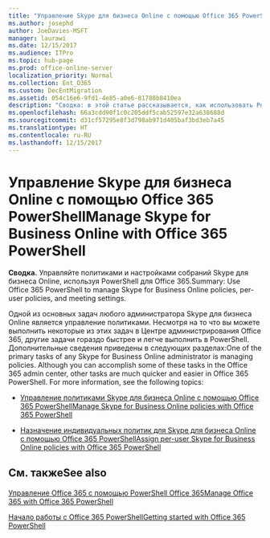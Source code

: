 ```yaml
---
title: "Управление Skype для бизнеса Online с помощью Office 365 PowerShell"
ms.author: josephd
author: JoeDavies-MSFT
manager: laurawi
ms.date: 12/15/2017
ms.audience: ITPro
ms.topic: hub-page
ms.prod: office-online-server
localization_priority: Normal
ms.collection: Ent_O365
ms.custom: DecEntMigration
ms.assetid: 054c16e6-9fd1-4e85-a0e6-81788b8410ea
description: "Сводка: в этой статье рассказывается, как использовать PowerShell в Office 365 для управления параметрами политик, индивидуальных политик для пользователей и собраний в Skype для бизнеса Online."
ms.openlocfilehash: 66a3cdd90f1c0c205ddf5cab52597e32a638688d
ms.sourcegitcommit: d31cf57295e8f3d798ab971d405baf3bd3eb7a45
ms.translationtype: HT
ms.contentlocale: ru-RU
ms.lasthandoff: 12/15/2017
---
```

# <a name="manage-skype-for-business-online-with-office-365-powershell"></a><span data-ttu-id="215fc-103">Управление Skype для бизнеса Online с помощью Office 365 PowerShell</span><span class="sxs-lookup"><span data-stu-id="215fc-103">Manage Skype for Business Online with Office 365 PowerShell</span></span>

 <span data-ttu-id="215fc-104">**Сводка.** Управляйте политиками и настройками собраний Skype для бизнеса Online, используя PowerShell для Office 365.</span><span class="sxs-lookup"><span data-stu-id="215fc-104">Summary: Use Office 365 PowerShell to manage Skype for Business Online policies, per-user policies, and meeting settings.</span></span>
  
<span data-ttu-id="215fc-p101">Одной из основных задач любого администратора Skype для бизнеса Online является управление политиками. Несмотря на то что вы можете выполнить некоторые из этих задач в Центре администрирования Office 365, другие задачи гораздо быстрее и легче выполнить в PowerShell. Дополнительные сведения приведены в следующих разделах:</span><span class="sxs-lookup"><span data-stu-id="215fc-p101">One of the primary tasks of any Skype for Business Online administrator is managing policies. Although you can accomplish some of these tasks in the Office 365 admin center, other tasks are much quicker and easier in Office 365 PowerShell. For more information, see the following topics:</span></span>
  
- [<span data-ttu-id="215fc-108">Управление политиками Skype для бизнеса Online с помощью Office 365 PowerShell</span><span class="sxs-lookup"><span data-stu-id="215fc-108">Manage Skype for Business Online policies with Office 365 PowerShell</span></span>](manage-skype-for-business-online-policies-with-office-365-powershell.md)
    
- [<span data-ttu-id="215fc-109">Назначение индивидуальных политик для Skype для бизнеса Online с помощью Office 365 PowerShell</span><span class="sxs-lookup"><span data-stu-id="215fc-109">Assign per-user Skype for Business Online policies with Office 365 PowerShell</span></span>](assign-per-user-skype-for-business-online-policies-with-office-365-powershell.md)
    
## <a name="see-also"></a><span data-ttu-id="215fc-110">См. также</span><span class="sxs-lookup"><span data-stu-id="215fc-110">See also</span></span>

#### 

[<span data-ttu-id="215fc-111">Управление Office 365 с помощью PowerShell Office 365</span><span class="sxs-lookup"><span data-stu-id="215fc-111">Manage Office 365 with Office 365 PowerShell</span></span>](manage-office-365-with-office-365-powershell.md)
  
[<span data-ttu-id="215fc-112">Начало работы с Office 365 PowerShell</span><span class="sxs-lookup"><span data-stu-id="215fc-112">Getting started with Office 365 PowerShell</span></span>](getting-started-with-office-365-powershell.md)

